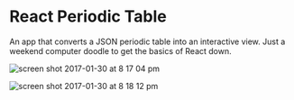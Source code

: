 # React Periodic Table
An app that converts a JSON periodic table into an interactive view. Just a weekend computer doodle to get the basics of React down.

![screen shot 2017-01-30 at 8 17 04 pm](https://cloud.githubusercontent.com/assets/4934546/22452180/6f14d81e-e729-11e6-9266-fa8876f9af82.png)

![screen shot 2017-01-30 at 8 18 12 pm](https://cloud.githubusercontent.com/assets/4934546/22452179/6f148a44-e729-11e6-8249-531c2fda8b05.png)
